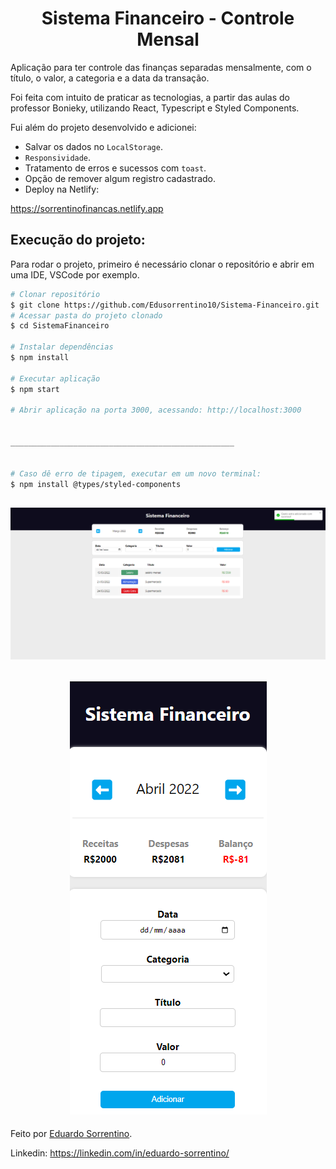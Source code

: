 <h1 align="center" >Sistema Financeiro - Controle Mensal</h1>

Aplicação para ter controle das finanças separadas mensalmente, com o título, o valor, a categoria e a data da transação.
<p>Foi feita com intuito de praticar as tecnologias, a partir das aulas do professor Bonieky, utilizando React, Typescript e Styled Components.</p>
<p>Fui além do projeto desenvolvido e adicionei:</p>

* Salvar os dados no `LocalStorage`.
* `Responsividade`.
* Tratamento de erros e sucessos com `toast`.
* Opção de remover algum registro cadastrado.
* Deploy na Netlify:

https://sorrentinofinancas.netlify.app

## Execução do projeto:

Para rodar o projeto, primeiro é necessário clonar o repositório e abrir em uma IDE, VSCode por exemplo.

```bash
# Clonar repositório
$ git clone https://github.com/Edusorrentino10/Sistema-Financeiro.git
# Acessar pasta do projeto clonado
$ cd SistemaFinanceiro

# Instalar dependências
$ npm install

# Executar aplicação
$ npm start

# Abrir aplicação na porta 3000, acessando: http://localhost:3000


__________________________________________________


# Caso dê erro de tipagem, executar em um novo terminal:
$ npm install @types/styled-components
```

<h2 align="center"><img src="./src/images/print-marco.png"></h2>
<h2 align="center"><img src="./src/images/responsivo.png"></h2>



Feito por <a href="https://github.com/Edusorrentino10">Eduardo Sorrentino</a>.

Linkedin: https://linkedin.com/in/eduardo-sorrentino/